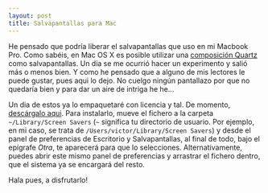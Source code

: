 ```yaml
---
layout: post
title: Salvapantallas para Mac
---
```


He pensado que podría liberar el salvapantallas que uso en mi Macbook Pro. Como sabéis, en Mac OS X es posible utilizar una [composición Quartz](http://en.wikipedia.org/wiki/Quartz_composer) como salvapantallas. Un dia se me ocurrió hacer un experimento y salió más o menos bien. Y como he pensado que a alguno de mis lectores le puede gustar, pues aqui lo dejo. No cuelgo ningún pantallazo por que no quedaría bien y para dar un aire de intriga he he...

Un dia de estos ya lo empaquetaré con licencia y tal. De momento, [descárgalo aqui](http://principia.info/assets/2008/9/27/camsaver.qtz).
Para instalarlo, mueve el fichero a la carpeta `~/Library/Screen Savers` (`~` significa tu directorio de usuario. Por ejemplo, en mi caso, se trata de `/Users/victor/Library/Screen Savers`) y desde el panel de preferencias de Escritorio y Salvapantallas, al final de todo, bajo el epígrafe *Otra*, te aparecerá para que lo selecciones. Alternativamente, puedes abrir este mismo panel de preferencias y arrastrar el fichero dentro, que el sistema ya se encargará del resto.

Hala pues, a disfrutarlo!
